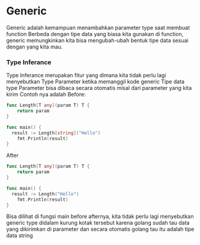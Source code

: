 # Generic

Generic adalah kemampuan menambahkan parameter type saat membuat function
Berbeda dengan tipe data yang biasa kita gunakan di function, generic memungkinkan kita bisa mengubah-ubah bentuk tipe data sesuai dengan yang kita mau.

### Type Inferance

Type Inferance merupakan fitur yang dimana kita tidak perlu lagi menyebutkan Type Parameter ketika memanggil kode generic
Tipe data type Parameter bisa dibaca secara otomatis misal dari parameter yang kita kirim
Contoh nya adalah
Before:

```go
func Length[T any](param T) T {
	return param
}

func main() {
  result := Length[string]("Hello")
	fmt.Println(result)
}
```

After

```go
func Length[T any](param T) T {
	return param
}

func main() {
  result := Length("Hello")
	fmt.Println(result)
}
```

Bisa dilihat di fungsi main before afternya, kita tidak perlu lagi menyebutkan generic type didalam kurung kotak tersebut karena golang sudah tau data yang dikirimkan di parameter dan secara otomatis golang tau itu adalah tipe data string
